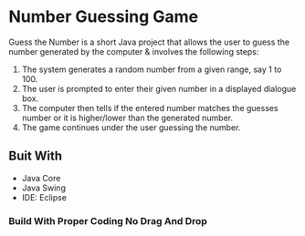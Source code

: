 # Number Guessing Game
Guess the Number is a short Java project that allows the user to guess the number generated by the computer & involves the following steps:
 
1. The system generates a random number from a given range, say 1 to 100.
2. The user is prompted to enter their given number in a displayed dialogue box.
3. The computer then tells if the entered number matches the guesses number or it is higher/lower than the generated number.
4. The game continues under the user guessing the number.

## Buit With
- Java Core
- Java Swing
- IDE: Eclipse

### Build With Proper Coding No Drag And Drop
